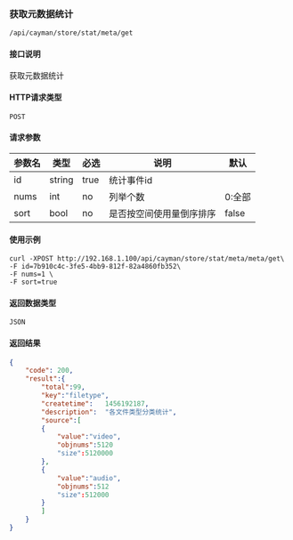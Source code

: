 ### 获取元数据统计
`/api/cayman/store/stat/meta/get`

#### 接口说明
获取元数据统计

#### HTTP请求类型
`POST`

#### 请求参数
|参数名|类型|必选|说明|默认|
|--|--|--|--|--|
|id|string|true|统计事件id||
|nums|int|no|列举个数|0:全部|
|sort|bool|no|是否按空间使用量倒序排序|false|

#### 使用示例
```
curl -XPOST http://192.168.1.100/api/cayman/store/stat/meta/meta/get\
-F id=7b910c4c-3fe5-4bb9-812f-82a4860fb352\
-F nums=1 \
-F sort=true
```

#### 返回数据类型
`JSON`

#### 返回结果
```json
{
	"code":	200,
	"result":{
	    "total":99,
	    "key":"filetype",
		"createtime":	1456192187,
		"description":	"各文件类型分类统计",
    	"source":[
	    {
	        "value":"video",
	        "objnums":5120
	        "size":5120000
	    },
	    {
	        "value":"audio",
	        "objnums":512
	        "size":512000
	    }
    	]
    }
}
```